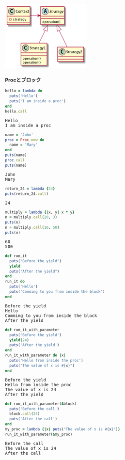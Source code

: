 ![](./images/strategy.png )
  
### Procとブロック
  
```ruby
hello = lambda do
  puts('Hello')
  puts('I am inside a proc')
end
hello.call
```
<pre class="language-text">Hello
I am inside a proc
</pre>
  
```ruby
name = 'John'
proc = Proc.new do
  name = 'Mary'
end
puts(name)
proc.call
puts(name)
```
<pre class="language-text">John
Mary
</pre>
  
```ruby
return_24 = lambda {24}
puts(return_24.call)
```
<pre class="language-text">24
</pre>
  
```ruby
multiply = lambda {|x, y| x * y}
n = multiply.call(20, 3)
puts(n)
n = multiply.call(10, 50)
puts(n)
```
<pre class="language-text">60
500
</pre>
  
```ruby
def run_it
  puts("Before the yield")
  yield
  puts("After the yield")
end
run_it do
  puts('Hello')
  puts('Comming to you from inside the block')
end
```
<pre class="language-text">Before the yield
Hello
Comming to you from inside the block
After the yield
</pre>
  
```ruby
def run_it_with_parameter
  puts('Before the yield')
  yield(24)
  puts('After the yield')
end
run_it_with_parameter do |x|
  puts('Hello from inside the proc')
  puts("The value of x is #{x}")
end
```
<pre class="language-text">Before the yield
Hello from inside the proc
The value of x is 24
After the yield
</pre>
  
```ruby
def run_it_with_parameter(&block)
  puts('Before the call')
  block.call(24)
  puts('After the call')
end
my_proc = lambda {|x| puts("The value of x is #{x}")}
run_it_with_parameter(&my_proc)
```
<pre class="language-text">Before the call
The value of x is 24
After the call
</pre>
  